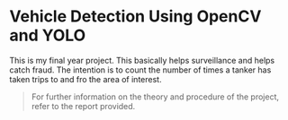 # Vehicle Detection Using OpenCV and YOLO

This is my final year project. This basically helps surveillance and helps catch fraud. The intention is to count the number of times a tanker has taken trips to and fro the area of interest.

> For further information on the theory and procedure of the project, refer to the report provided.
